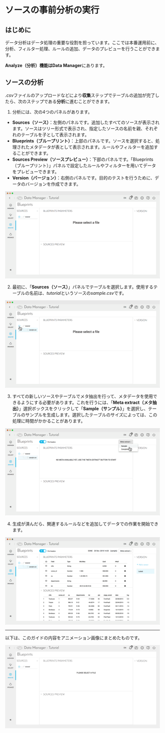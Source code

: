 # ソースの事前分析の実行

## はじめに

データ分析はデータ処理の重要な役割を担っています。ここでは本番運用前に、分析、フィルター処理、ルールの追加、データのプレビューを行うことができます。

**Analyze（分析）**機能は**Data Manager**にあります。

## ソースの分析

*.csv*ファイルのアップロードなどにより**収集**ステップでテーブルの追加が完了したら、次のステップである**分析**に進むことができます。

1. 分析には、次の4つのパネルがあります。
  - **Sources（ソース）**：左側のパネルです。追加したすべてのソースが表示されます。ソースはツリー形式で表示され、指定したソースの名前を親、それぞれのテーブルを子として表示されます。
  - **Blueprints（ブループリント）**：上部のパネルです。ソースを選択すると、処理されたメタデータが表として表示されます。ルールやフィルターを追加することができます。
  - **Sources Preview（ソースプレビュー）**：下部のパネルです。「Blueprints（ブループリント）」パネルで設定したルールやフィルターを用いてデータをプレビューできます。
  - **Version（バージョン）**：右側のパネルです。目的のテストを行うために、データのバージョンを作成できます。

![1](picts/analyze_basics_1.png)

2. 最初に、「**Sources（ソース）**」パネルでテーブルを選択します。使用するテーブルの名前は、*tutorial*というソースの*sample.csv*です。

![2](picts/analyze_basics_2.png)

3. すべての新しいソースやテーブルでメタ抽出を行って、メタデータを使用できるようにする必要があります。これを行うには、「**Meta extract（メタ抽出）**」選択ボックスをクリックして「**Sample（サンプル）**」を選択し、テーブルのサンプルを生成します。選択したテーブルのサイズによっては、この処理に時間がかかることがあります。

![3](picts/analyze_basics_3.png)

4. 生成が済んだら、関連するルールなどを追加してデータでの作業を開始できます。

![4](picts/analyze_basics_4.png)

---


以下は、このガイドの内容をアニメーション画像にまとめたものです。

![gif](picts/analyze_basics_animation.gif)